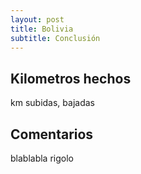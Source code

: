 ```yaml
---
layout: post
title: Bolivia
subtitle: Conclusión
---
```


## Kilometros hechos
km
subidas, bajadas




## Comentarios
blablabla rigolo






